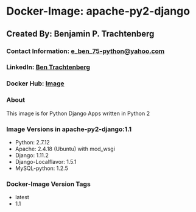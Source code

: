 # Docker-Image: apache-py2-django

## Created By: Benjamin P. Trachtenberg 

### Contact Information:  e_ben_75-python@yahoo.com

### LinkedIn: [Ben Trachtenberg](https://www.linkedin.com/in/ben-trachtenberg-3a78496)
### Docker Hub: [Image](https://hub.docker.com/r/btr1975/apache-py2-django/)

### About

This image is for Python Django Apps written in Python 2

### Image Versions in apache-py2-django:1.1

* Python: 2.7.12
* Apache: 2.4.18 (Ubuntu) with mod_wsgi
* Django: 1.11.2
* Django-Localflavor: 1.5.1
* MySQL-python: 1.2.5

### Docker-Image Version Tags
* latest
* 1.1
